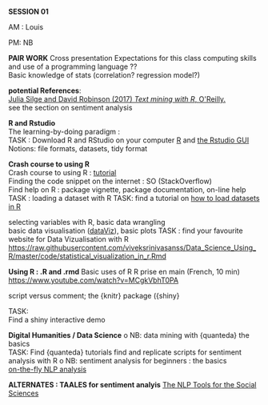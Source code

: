**SESSION 01**

AM : Louis 



PM: NB  

**PAIR WORK**
Cross presentation
Expectations for this class
computing skills and use of a programming language ?? </br>
Basic knowledge of stats (correlation? regression model?) 

**potential References**:  
[Julia Silge and David Robinson (2017) *Text mining with R*, O'Reilly.](https://www.tidytextmining.com/)  
see the section on sentiment analysis


**R and Rstudio**  
The learning-by-doing paradigm :  
TASK : Download R and RStudio on your computer
[R](https://cran.r-project.org/bin/windows/base/) and [the Rstudio GUI](https://rstudio.com/products/rstudio/download/)  
Notions: file formats, datasets, tidy format

**Crash course to using R**  
Crash course to using R :  [tutorial](https://paulalisson.github.io/teaching.html)  
Finding the code snippet on the internet : SO (StackOverflow)  
Find help on R : package vignette, package documentation, on-line help 
TASK : loading a dataset with R 
TASK: find a tutorial on [how to load datasets in R](https://www.youtube.com/watch?v=Ya789FILiVQ)

selecting variables with R, basic data wrangling  
basic data visualisation ([dataViz](https://www.r-graph-gallery.com/)), basic plots
TASK : find your favourite website for Data Vizualisation with R
https://raw.githubusercontent.com/viveksrinivasanss/Data_Science_Using_R/master/code/statistical_visualization_in_r.Rmd



**Using R : .R and .rmd**
Basic uses of R
R prise en main (French, 10 min)
https://www.youtube.com/watch?v=MCgkVbhT0PA

script versus comment; the {knitr} package ({shiny}

TASK:  
Find a shiny interactive demo 


**Digital Humanities / Data Science** 
o	NB: data mining with {quanteda} the basics  
TASK: Find {quanteda}  tutorials
find and replicate scripts for sentiment analysis with R
o	NB: sentiment analysis for beginners : the basics  
[on-the-fly NLP analysis](http://corenlp.run/)


**ALTERNATES : TAALES for sentiment analyis**
[The NLP Tools for the Social Sciences](https://www.linguisticanalysistools.org/)  

